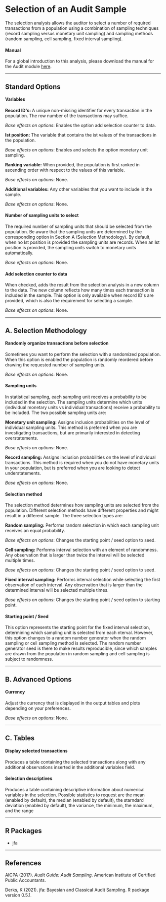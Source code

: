 Selection of an Audit Sample
==========================

The selection analysis allows the auditor to select a number of required transactions from a population using a combination of sampling techniques (record sampling versus monetary unit sampling) and sampling methods (random sampling, cell sampling, fixed interval sampling).

#### Manual

For a global introduction to this analysis, please download the manual for the Audit module [here](https://github.com/jasp-stats/jaspAudit/raw/master/man/manual.pdf).

----

Standard Options
-------

#### Variables

**Record ID's:** A unique non-missing identifier for every transaction in the population. The row number of the transactions may suffice.

*Base effects on options*: Enables the option add selection counter to data.

**Ist position:** The variable that contains the ist values of the transactions in the population.

*Base effects on options*: Enables and selects the option monetary unit sampling.

**Ranking variable:** When provided, the population is first ranked in ascending order with respect to the values of this variable.

*Base effects on options*: None.

**Additional variables:** Any other variables that you want to include in the sample.

*Base effects on options*: None.

#### Number of sampling units to select
The required number of sampling units that should be selected from the population. Be aware that the sampling units are determined by the corresponding option in Section A (Selection Methodology). By default, when no Ist position is provided the sampling units are records. When an Ist position is provided, the sampling units switch to monetary units automatically.

*Base effects on options*: None.

#### Add selection counter to data
When checked, adds the result from the selection analysis in a new column to the data. The new column reflects how many times each transaction is included in the sample. This option is only available when record ID's are provided, which is also the requirement for selecting a sample.

*Base effects on options*: None.

----

A. Selection Methodology
-------

#### Randomly organize transactions before selection
Sometimes you want to perform the selection with a randomized population. When this option is enabled the population is randomly reordered before drawing the requested number of sampling units.

*Base effects on options*: None.

#### Sampling units
In statistical sampling, each sampling unit receives a probability to be included in the selection. The sampling units determine which units (individual monetary units vs individual transactions) receive a probability to be included. The two possible sampling units are:

**Monetary unit sampling:** Assigns inclusion probabilities on the level of individual sampling units. This method is preferred when you are investigating transactions, but are primarily interested in detecting overstatements.

*Base effects on options*: None.

**Record sampling:** Assigns inclusion probabilities on the level of individual transactions. This method is required when you do not have monetary units in your population, but is preferred when you are looking to detect understatements.

*Base effects on options*: None.

#### Selection method
The selection method determines how sampling units are selected from the population. Different selection methods have different properties and might result in a different sample. The three selection types are:

**Random sampling:** Performs random selection in which each sampling unit receives an equal probability.

*Base effects on options*: Changes the starting point / seed option to seed.

**Cell sampling:** Performs interval selection with an element of randomness. Any observation that is larger than twice the interval will be selected multiple times.

*Base effects on options*: Changes the starting point / seed option to seed.

**Fixed interval sampling:** Performs interval selection while selecting the first observation of each interval. Any observation that is larger than the determined interval will be selected multiple times.

*Base effects on options*: Changes the starting point / seed option to starting point.

#### Starting point / Seed
This option represents the starting point for the fixed interval selection, determining which sampling unit is selected from each nterval. However, this option changes to a random number generator when the random sampling or cell sampling method is selected. The random number generator seed is there to make results reproducible, since which samples are drawn from the population in random sampling and cell sampling is subject to randomness.

----

B. Advanced Options
-------

#### Currency
Adjust the currency that is displayed in the output tables and plots depending on your preferences.

*Base effects on options*: None.

----

C. Tables
-------

#### Display selected transactions
Produces a table containing the selected transactions along with any additional observations inserted in the additional variables field.

#### Selection descriptives
Produces a table containing descriptive information about numerical variables in the selection. Possible statistics to request are the mean (enabled by default), the median (enabled by default), the starndard deviation (enabled by default), the variance, the minimum, the maximum, and the range

----

R Packages
-------

- jfa

----

References
-------

AICPA (2017). <i>Audit Guide: Audit Sampling</i>. American Institute of Certified Public Accountants.

Derks, K (2021). jfa: Bayesian and Classical Audit Sampling. R package version 0.5.1.